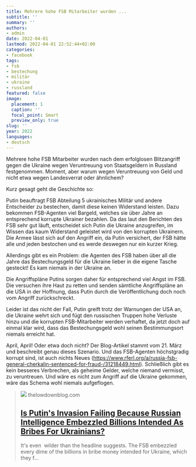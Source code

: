 ```yaml
---
title: Mehrere hohe FSB Mitarbeiter wurden ...
subtitle: ''
summary: ''
authors:
- admin
date: 2022-04-01
lastmod: 2022-04-01 22:52:44+02:00
categories:
- facebook
tags:
- fsb
- bestechung
- militär
- ukraine
- russland
featured: false
image:
  placement: 1
  caption: ''
  focal_point: Smart
  preview_only: true
slug: ''
year: 2022
languages:
- deutsch
---
```


Mehrere hohe FSB Mitarbeiter wurden nach dem erfolglosen Blitzangriff gegen die Ukraine wegen Veruntreuung von Staatsgeldern in Russland festgenommen. Moment, aber warum wegen Veruntreuung von Geld und nicht etwa wegen Landesverrat oder ähnlichem?

Kurz gesagt geht die Geschichte so:

Putin beauftragt FSB Abteilung 5 ukrainisches Militär und andere Entscheider zu bestechen, damit diese keinen Widerstand leisten. Dazu bekommen FSB-Agenten viel Bargeld, welches sie über Jahre an entsprechend korrupte Ukrainer bezahlen. Da das laut den Berichten des FSB sehr gut läuft, entscheidet sich Putin die Ukraine anzugreifen, im Wissen das kaum Widerstand geleistet wird von den korrupten Ukrainern. Die Armee lässt sich auf den Angriff ein, da Putin versichert, der FSB hätte alle und jeden bestochen und es werde deswegen nur ein kurzer Krieg.

Allerdings gibt es ein Problem: die Agenten des FSB haben über all die Jahre das Bestechungsgeld für die Ukraine lieber in die eigene Tasche gesteckt! Es kam niemals in der Ukraine an. 

Die Angriffspläne Putins sorgen daher für entsprechend viel Angst im FSB. Die versuchen ihre Haut zu retten und senden sämtliche Angriffspläne an die USA in der Hoffnung, dass Putin durch die Veröffentlichung doch noch vom Angriff zurückschreckt. 

Leider ist das nicht der Fall, Putin greift trotz der Warnungen der USA an, die Ukraine wehrt sich und fügt den russischen Truppen hohe Verluste hinzu und die korrupten FSB-Mitarbeiter werden verhaftet, da jetzt doch auf einmal klar wird, dass das Bestechungsgeld wohl seinen Bestimmungsort niemals erreicht hat.

April, April! Oder etwa doch nicht? Der Blog-Artikel stammt vom 21. März und beschreibt genau dieses Szenario. Und das FSB-Agenten höchstgradig korrupt sind, ist auch nichts Neues (https://www.rferl.org/a/russia-fsb-general-cherkalin-sentenced-for-fraud-/31218449.html). Schließlich gibt es kein besseres Verbrechen, als geheime Gelder, welche niemand vermisst, zu veruntreuen. Und wäre es nicht zum Angriff auf die Ukraine gekommen, wäre das Schema wohl niemals aufgeflogen.
> [![](https://blogger.googleusercontent.com/img/b/R29vZ2xl/AVvXsEgzUGr_5lpZF_h_B9szQIS8xsYLE3pqoUOiQDvMIojOMBkLLIn0r8OHS7qh_3dYHG6krysfNFAQek4WAzWENsRM5eN9t4hoDhc6ZrquIRLDQeKXf6D6vM3p4eK0OZvIZKDL1HIAnwf3019gd6NmDBxhzHN60YD2HEWEgT5eewcCfsxbb9JEWXxmS2wHyA/w1200-h630-p-k-no-nu/Image%20-%20face.jpg)](http://www.thelowdownblog.com/2022/03/is-putins-invasion-failing-because.html)
> thelowdownblog.com
> ## [Is Putin's Invasion Failing Because Russian Intelligence Embezzled Billions Intended As Bribes For Ukrainians?](http://www.thelowdownblog.com/2022/03/is-putins-invasion-failing-because.html)
>
>It's even  wilder than the headline suggests. The FSB embezzled every dime of the billions in bribe money intended for Ukraine, which they f...